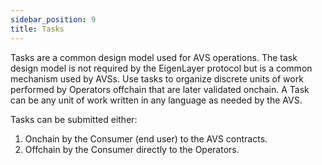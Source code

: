 ```yaml
---
sidebar_position: 9
title: Tasks
---
```


Tasks are a common design model used for AVS operations. The task design model is not required by the EigenLayer protocol but
is a common mechanism used by AVSs. Use tasks to organize discrete units of work performed by Operators offchain that
are later validated onchain. A Task can be any unit of work written in any language as needed by the AVS.

Tasks can be submitted either:
1) Onchain by the Consumer (end user) to the AVS contracts.
2) Offchain by the Consumer directly to the Operators.